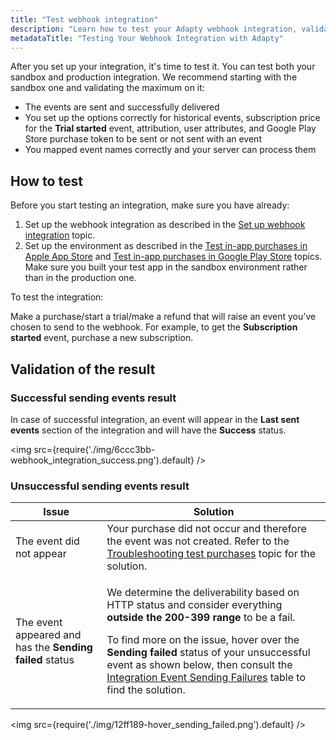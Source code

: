 ```yaml
---
title: "Test webhook integration"
description: "Learn how to test your Adapty webhook integration, validate event delivery, and ensure correct setup for historical events, subscriptions, and more"
metadataTitle: "Testing Your Webhook Integration with Adapty"
---
```


After you set up your integration, it's time to test it. You can test both your sandbox and production integration. We recommend starting with the sandbox one and validating the maximum on it:

- The events are sent and successfully delivered 
- You set up the options correctly for historical events, subscription price for the **Trial started** event, attribution, user attributes, and Google Play Store purchase token to be sent or not sent with an event
- You mapped event names correctly and your server can process them

## How to test

Before you start testing an integration, make sure you have already:

1. Set up the webhook integration as described in the [Set up webhook integration](set-up-webhook-integration) topic.
2. Set up the environment as described in the [Test in-app purchases in Apple App Store](ios-test-purchases-copy) and [Test in-app purchases in Google Play Store](android-test-purchases-copy) topics. Make sure you built your test app in the sandbox environment rather than in the production one.

To test the integration:

Make a purchase/start a trial/make a refund that will raise an event you've chosen to send to the webhook. For example, to get the **Subscription started** event, purchase a new subscription.

## Validation of the result

### Successful sending events result

In case of successful integration, an event will appear in the **Last sent events** section of the integration and will have the **Success** status. 


<img
  src={require('./img/6ccc3bb-webhook_integration_success.png').default}
/>





### Unsuccessful sending events result

| Issue | Solution |
|-----|--------|
| The event did not appear | Your purchase did not occur and therefore the event was not created. Refer to the [Troubleshooting test purchases](troubleshooting-test-purchases) topic for the solution. |
| The event appeared and has the **Sending failed** status | <p>We determine the deliverability based on HTTP status and consider everything **outside the 200-399 range** to be a fail.</p><p>To find more on the issue, hover over the **Sending failed** status of your unsuccessful event as shown below, then consult the [Integration Event Sending Failures](sending_failed) table to find the solution.</p> |



<img
  src={require('./img/12ff189-hover_sending_failed.png').default}
/>


